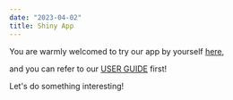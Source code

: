 ```yaml
---
date: "2023-04-02"
title: Shiny App
---
```


You are warmly welcomed to try our app by yourself [here](https://vaagroup12.shinyapps.io/R_shiny_Group12/),

and you can refer to our [USER GUIDE](/userguide.pdf 'USER GUIDE') first!

Let's do something interesting!



